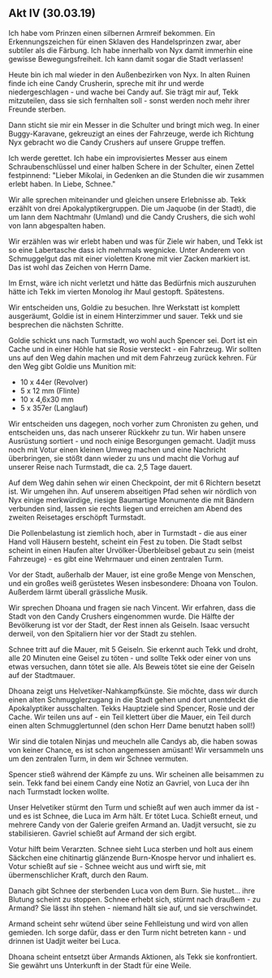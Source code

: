 ## Akt IV (30.03.19)

Ich habe vom Prinzen einen silbernen Armreif bekommen. Ein Erkennungszeichen für einen Sklaven des Handelsprinzen zwar, aber subtiler als die Färbung. Ich habe innerhalb von Nyx damit immerhin eine gewisse Bewegungsfreiheit. Ich kann damit sogar die Stadt verlassen!

Heute bin ich mal wieder in den Außenbezirken von Nyx. In alten Ruinen finde ich eine Candy Crusherin, spreche mit ihr und werde niedergeschlagen - und wache bei Candy auf. Sie trägt mir auf, Tekk mitzuteilen, dass sie sich fernhalten soll - sonst werden noch mehr ihrer Freunde sterben.

Dann sticht sie mir ein Messer in die Schulter und bringt mich weg. In einer Buggy-Karavane, gekreuzigt an eines der Fahrzeuge, werde ich Richtung Nyx gebracht wo die Candy Crushers auf unsere Gruppe treffen.

Ich werde gerettet. Ich habe ein improvisiertes Messer aus einem Schraubenschlüssel und einer halben Schere in der Schulter, einen Zettel festpinnend: "Lieber Mikolai, in Gedenken an die Stunden die wir zusammen erlebt haben. In Liebe, Schnee."

Wir alle sprechen miteinander und gleichen unsere Erlebnisse ab. Tekk erzählt von drei Apokalyptikergruppen. Die um Jaquobe (in der Stadt), die um Iann dem Nachtmahr (Umland) und die Candy Crushers, die sich wohl von Iann abgespalten haben.

Wir erzählen was wir erlebt haben und was für Ziele wir haben, und Tekk ist so eine Labertasche dass ich mehrmals wegnicke. Unter Anderem von Schmuggelgut das mit einer violetten Krone mit vier Zacken markiert ist. Das ist wohl das Zeichen von Herrn Dame.

Im Ernst, wäre ich nicht verletzt und hätte das Bedürfnis mich auszuruhen hätte ich Tekk im vierten Monolog ihr Maul gestopft. Spätestens.

Wir entscheiden uns, Goldie zu besuchen. Ihre Werkstatt ist komplett ausgeräumt, Goldie ist in einem Hinterzimmer und sauer. Tekk und sie besprechen die nächsten Schritte.

Goldie schickt uns nach Turmstadt, wo wohl auch Spencer sei. Dort ist ein Cache und in einer Höhle hat sie Rosie versteckt - ein Fahrzeug. Wir sollten uns auf den Weg dahin machen und mit dem Fahrzeug zurück kehren. Für den Weg gibt Goldie uns Munition mit:
- 10 x 44er (Revolver)
- 5 x 12 mm (Flinte)
- 10 x 4,6x30 mm
- 5 x 357er (Langlauf)

Wir entscheiden uns dagegen, noch vorher zum Chronisten zu gehen, und entscheiden uns, das nach unserer Rückkehr zu tun. Wir haben unsere Ausrüstung sortiert - und noch einige Besorgungen gemacht. Uadjit muss noch mit Votur einen kleinen Umweg machen und eine Nachricht überbringen, sie stößt dann wieder zu uns und macht die Vorhug auf unserer Reise nach Turmstadt, die ca. 2,5 Tage dauert.

Auf dem Weg dahin sehen wir einen Checkpoint, der mit 6 Richtern besetzt ist. Wir umgehen ihn. Auf unserem abseitigen Pfad sehen wir nördlich von Nyx einige merkwürdige, riesige Baumartige Monumente die mit Bändern verbunden sind, lassen sie rechts liegen und erreichen am Abend des zweiten Reisetages erschöpft Turmstadt.

Die Pollenbelastung ist ziemlich hoch, aber in Turmstadt - die aus einer Hand voll Häusern besteht, scheint ein Fest zu toben. Die Stadt selbst scheint in einen Haufen alter Urvölker-Überbleibsel gebaut zu sein (meist Fahrzeuge) - es gibt eine Wehrmauer und einen zentralen Turm.

Vor der Stadt, außerhalb der Mauer, ist eine große Menge von Menschen, und ein großes weiß gerüstetes Wesen insbesondere: Dhoana von Toulon. Außerdem lärmt überall grässliche Musik.

Wir sprechen Dhoana und fragen sie nach Vincent. Wir erfahren, dass die Stadt von den Candy Crushers eingenommen wurde. Die Hälfte der Bevölkerung ist vor der Stadt, der Rest innen als Geiseln. Isaac versucht derweil, von den Spitaliern hier vor der Stadt zu stehlen.

Schnee tritt auf die Mauer, mit 5 Geiseln. Sie erkennt auch Tekk und droht, alle 20 Minuten eine Geisel zu töten - und sollte Tekk oder einer von uns etwas versuchen, dann tötet sie alle. Als Beweis tötet sie eine der Geiseln auf der Stadtmauer.

Dhoana zeigt uns Helvetiker-Nahkampfkünste. Sie möchte, dass wir durch einen alten Schmugglerzugang in die Stadt gehen und dort unentdeckt die Apokalyptiker ausschalten. Tekks Hauptziele sind Spencer, Rosie und der Cache. Wir teilen uns auf - ein Teil klettert über die Mauer, ein Teil durch einen alten Schmugglertunnel (den schon Herr Dame benutzt haben soll!)

Wir sind die totalen Ninjas und meucheln alle Candys ab, die haben sowas von keiner Chance, es ist schon angemessen amüsant! Wir versammeln uns um den zentralen Turm, in dem wir Schnee vermuten.

Spencer stieß während der Kämpfe zu uns. Wir scheinen alle beisammen zu sein. Tekk fand bei einem Candy eine Notiz an Gavriel, von Luca der ihn nach Turmstadt locken wollte.

Unser Helvetiker stürmt den Turm und schießt auf wen auch immer da ist - und es ist Schnee, die Luca im Arm hält. Er tötet Luca. Schießt erneut, und mehrere Candy von der Galerie greifen Armand an. Uadjit versucht, sie zu stabilisieren. Gavriel schießt auf Armand der sich ergibt.

Votur hilft beim Verarzten. Schnee sieht Luca sterben und holt aus einem Säckchen eine chitinartig glänzende Burn-Knospe hervor und inhaliert es. Votur schießt auf sie - Schnee weicht aus und wirft sie, mit übermenschlicher Kraft, durch den Raum.

Danach gibt Schnee der sterbenden Luca von dem Burn. Sie hustet... ihre Blutung scheint zu stoppen. Schnee erhebt sich, stürmt nach draußem - zu Armand? Sie lässt ihn stehen - niemand hält sie auf, und sie verschwindet.

Armand scheint sehr wütend über seine Fehlleistung und wird von allen gemieden. Ich sorge dafür, dass er den Turm nicht betreten kann - und drinnen ist Uadjit weiter bei Luca.

Dhoana scheint entsetzt über Armands Aktionen, als Tekk sie konfrontiert. Sie gewährt uns Unterkunft in der Stadt für eine Weile.